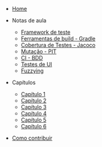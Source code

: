 * [Home](/)
* Notas de aula
    * [Framework de teste](/conteudo/capitulos/capitulo_1.md)
    * [Ferramentas de build - Gradle](/conteudo/capitulos/capitulo_2.md)
    * [Cobertura de Testes - Jacoco](/conteudo/misc/todo.md)
    * [Mutação - PIT](/conteudo/misc/todo.md)
    * [CI - BDD](/conteudo/misc/todo.md)
    * [Testes de UI](/conteudo/misc/todo.md)
    * [Fuzzying](/conteudo/misc/todo.md)

* Capítulos
    * [Capítulo 1](/conteudo/capitulos/capitulo_1.md)
    * [Capítulo 2](/conteudo/capitulos/capitulo_2.md)
    * [Capítulo 3](/conteudo/misc/todo.md)
    * [Capítulo 4](/conteudo/misc/todo.md)
    * [Capítulo 5](/conteudo/misc/todo.md)
    * [Capítulo 6](/conteudo/misc/todo.md)

* [Como contribuir](/conteudo/misc/contribuir.md)